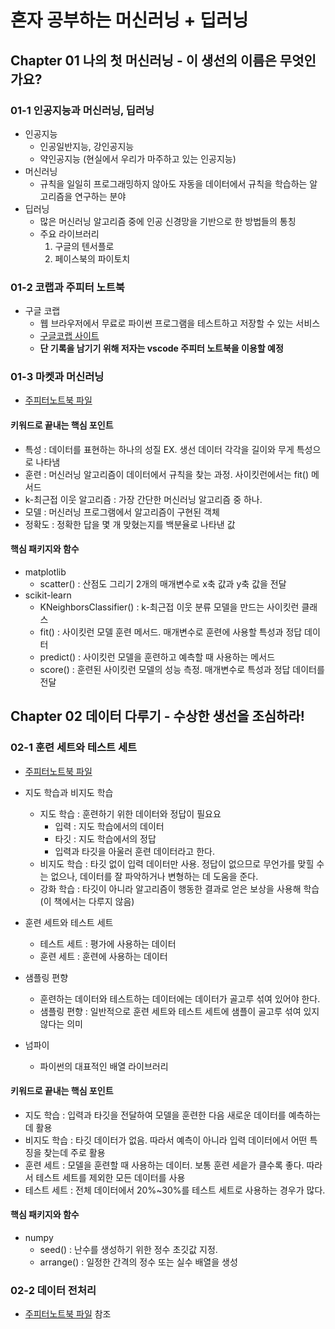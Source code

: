 # 혼자 공부하는 머신러닝 + 딥러닝

## Chapter 01 나의 첫 머신러닝 - 이 생선의 이름은 무엇인가요?


### 01-1 인공지능과 머신러닝, 딥러닝
- 인공지능
    - 인공일반지능, 강인공지능
    - 약인공지능 (현실에서 우리가 마주하고 있는 인공지능)
- 머신러닝
    - 규칙을 일일히 프로그래밍하지 않아도 자동을 데이터에서 규칙을 학습하는 알고리즘을 연구하는 분야
- 딥러닝
    - 많은 머신러닝 알고리즘 중에 인공 신경망을 기반으로 한 방법들의 통칭
    - 주요 라이브러리
        1. 구글의 텐서플로
        2. 페이스북의 파이토치

### 01-2 코랩과 주피터 노트북
- 구글 코랩
    - 웹 브라우저에서 무료로 파이썬 프로그램을 테스트하고 저장할 수 있는 서비스
    - [구글코랩 사이트](https://colab.research.google.com/)
    - **단 기록을 남기기 위해 저자는 vscode 주피터 노트북을 이용할 예정**

### 01-3 마켓과 머신러닝
- [주피터노트북 파일](notes/BreamAndSmelt01.ipynb)

#### 키워드로 끝내는 핵심 포인트
- 특성 : 데이터를 표현하는 하나의 성질 EX. 생선 데이터 각각을 길이와 무게 특성으로 나타냄
- 훈련 : 머신러닝 알고리즘이 데이터에서 규칙을 찾는 과정. 사이킷런에서는 fit() 메서드
- k-최근접 이웃 알고리즘 : 가장 간단한 머신러닝 알고리즘 중 하나. 
- 모델 : 머신러닝 프로그램에서 알고리즘이 구현된 객체
- 정확도 : 정확한 답을 몇 개 맞혔는지를 백분율로 나타낸 값

#### 핵심 패키지와 함수
- matplotlib
    - scatter() : 산점도 그리기 2개의 매개변수로 x축 값과 y축 값을 전달
- scikit-learn
    - KNeighborsClassifier() : k-최근접 이웃 분류 모델을 만드는 사이킷런 클래스
    - fit() : 사이킷런 모델 훈련 메서드. 매개변수로 훈련에 사용할 특성과 정답 데이터
    - predict() : 사이킷런 모델을 훈련하고 예측할 때 사용하는 메서드
    - score() : 훈련된 사이킷런 모델의 성능 측정. 매개변수로 특성과 정답 데이터를 전달

## Chapter 02 데이터 다루기 - 수상한 생선을 조심하라!

### 02-1 훈련 세트와 테스트 세트
- [주피터노트북 파일](notes/BreamAndSmelt02.ipynb)
- 지도 학습과 비지도 학습
    - 지도 학습 : 훈련하기 위한 데이터와 정답이 필요요
        - 입력 : 지도 학습에서의 데이터
        - 타깃 : 지도 학습에서의 정답
        - 입력과 타깃을 아울러 훈련 데이터라고 한다. 
    - 비지도 학습 : 타깃 없이 입력 데이터만 사용. 정답이 없으므로 무언가를 맞힐 수는 없으나, 데이터를 잘 파악하거나 변형하는 데 도움을 준다.
    - 강화 학습 : 타깃이 아니라 알고리즘이 행동한 결과로 얻은 보상을 사용해 학습 (이 책에서는 다루지 않음)

- 훈련 세트와 테스트 세트
    - 테스트 세트 : 평가에 사용하는 데이터
    - 훈련 세트 : 훈련에 사용하는 데이터

- 샘플링 편향
    - 훈련하는 데이터와 테스트하는 데이터에는 데이터가 골고루 섞여 있어야 한다.
    - 샘플링 편향 : 일반적으로 훈련 세트와 테스트 세트에 샘플이 골고루 섞여 있지 않다는 의미

- 넘파이
    - 파이썬의 대표적인 배열 라이브러리
#### 키워드로 끝내는 핵심 포인트
- 지도 학습 : 입력과 타깃을 전달하여 모델을 훈련한 다음 새로운 데이터를 예측하는 데 활용
- 비지도 학습 : 타깃 데이터가 없음. 따라서 예측이 아니라 입력 데이터에서 어떤 특징을 찾는데 주로 활용
- 훈련 세트 : 모델을 훈련할 때 사용하는 데이터. 보통 훈련 세읕가 클수록 좋다. 따라서 테스트 세트를 제외한 모든 데이터를 사용
- 테스트 세트 : 전체 데이터에서 20%~30%를 테스트 세트로 사용하는 경우가 많다.

#### 핵심 패키지와 함수
- numpy
    - seed() : 난수를 생성하기 위한 정수 초깃값 지정.
    - arrange() : 일정한 간격의 정수 또는 실수 배열을 생성

### 02-2 데이터 전처리
- [주피터노트북 파일](notes/BreamAndSmelt03.ipynb) 참조